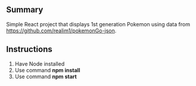 ## Summary
Simple React project that displays 1st generation Pokemon using data from https://github.com/realim1/pokemonGo-json.

## Instructions
1. Have Node installed
2. Use command **npm install**
3. Use command **npm start**
